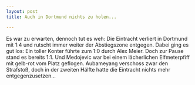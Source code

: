 ```yaml
---
layout: post
title: Auch in Dortmund nichts zu holen...

---
```


Es war zu erwarten, dennoch tut es weh: Die Eintracht verliert in Dortmund mit 1:4 und rutscht immer weiter der Abstiegszone entgegen. Dabei ging es gut los: Ein toller Konter führte zum 1:0 durch Alex Meier. Doch zur Pause stand es bereits 1:1. Und Medojevic war bei einem lächerlichen Elfmeterpfiff mit gelb-rot vom Platz geflogen. Aubameyang verschoss zwar den Strafstoß, doch in der zweiten Hälfte hatte die Eintracht nichts mehr entgegenzusetzen...



